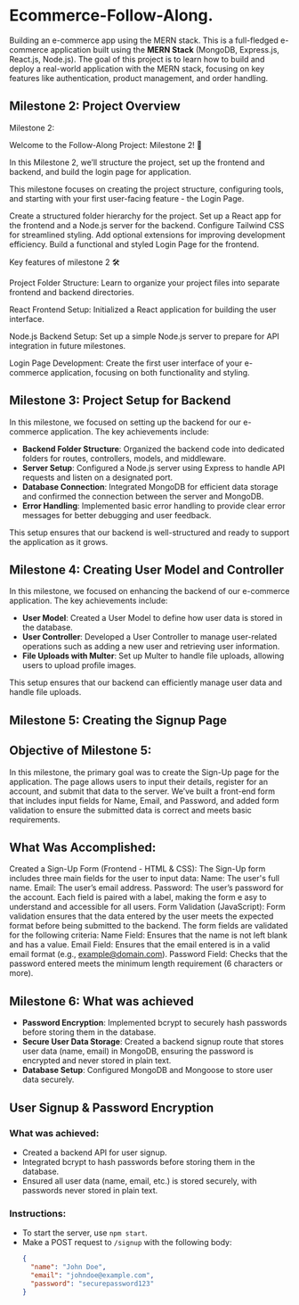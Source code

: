 # Ecommerce-Follow-Along.

Building an e-commerce app using the MERN stack.
This is a full-fledged e-commerce application built using the **MERN Stack** (MongoDB, Express.js, React.js, Node.js). The goal of this project is to learn how to build and deploy a real-world application with the MERN stack, focusing on key features like authentication, product management, and order handling.

## Milestone 2: Project Overview

Milestone 2:

Welcome to the Follow-Along Project: Milestone 2! 🚀

In this Milestone 2, we’ll structure the project, set up the frontend and backend, and build the login page for application.

This milestone focuses on creating the project structure, configuring tools, and starting with your first user-facing feature - the Login Page.

Create a structured folder hierarchy for the project.
Set up a React app for the frontend and a Node.js server for the backend.
Configure Tailwind CSS for streamlined styling.
Add optional extensions for improving development efficiency.
Build a functional and styled Login Page for the frontend.

Key features of milestone 2 🛠️

Project Folder Structure: Learn to organize your project files into separate frontend and backend directories.

React Frontend Setup: Initialized a React application for building the user interface.

Node.js Backend Setup: Set up a simple Node.js server to prepare for API integration in future milestones.

Login Page Development: Create the first user interface of your e-commerce application, focusing on both functionality and styling.

## Milestone 3: Project Setup for Backend

In this milestone, we focused on setting up the backend for our e-commerce application. The key achievements include:

- **Backend Folder Structure**: Organized the backend code into dedicated folders for routes, controllers, models, and middleware.
- **Server Setup**: Configured a Node.js server using Express to handle API requests and listen on a designated port.
- **Database Connection**: Integrated MongoDB for efficient data storage and confirmed the connection between the server and MongoDB.
- **Error Handling**: Implemented basic error handling to provide clear error messages for better debugging and user feedback.

This setup ensures that our backend is well-structured and ready to support the application as it grows.

## Milestone 4: Creating User Model and Controller

In this milestone, we focused on enhancing the backend of our e-commerce application. The key achievements include:

- **User Model**: Created a User Model to define how user data is stored in the database.
- **User Controller**: Developed a User Controller to manage user-related operations such as adding a new user and retrieving user information.
- **File Uploads with Multer**: Set up Multer to handle file uploads, allowing users to upload profile images.

This setup ensures that our backend can efficiently manage user data and handle file uploads.

## Milestone 5: Creating the Signup Page

## Objective of Milestone 5:

In this milestone, the primary goal was to create the Sign-Up page for the application. The page allows users to input their details, register for an account, and submit that data to the server. We’ve built a front-end form that includes input fields for Name, Email, and Password, and added form validation to ensure the submitted data is correct and meets basic requirements.

## What Was Accomplished:

Created a Sign-Up Form (Frontend - HTML & CSS):
The Sign-Up form includes three main fields for the user to input data:
Name: The user's full name.
Email: The user’s email address.
Password: The user’s password for the account.
Each field is paired with a label, making the form e
asy to understand and accessible for all users.
Form Validation (JavaScript):
Form validation ensures that the data entered by the user meets the expected format before being submitted to the backend.
The form fields are validated for the following criteria:
Name Field: Ensures that the name is not left blank and has a value.
Email Field: Ensures that the email entered is in a valid email format (e.g., example@domain.com).
Password Field: Checks that the password entered meets the minimum length requirement (6 characters or more).

## Milestone 6: What was achieved

- **Password Encryption**: Implemented bcrypt to securely hash passwords before storing them in the database.
- **Secure User Data Storage**: Created a backend signup route that stores user data (name, email) in MongoDB, ensuring the password is encrypted and never stored in plain text.
- **Database Setup**: Configured MongoDB and Mongoose to store user data securely.

## User Signup & Password Encryption

### What was achieved:

- Created a backend API for user signup.
- Integrated bcrypt to hash passwords before storing them in the database.
- Ensured all user data (name, email, etc.) is stored securely, with passwords never stored in plain text.

### Instructions:

- To start the server, use `npm start`.
- Make a POST request to `/signup` with the following body:
  ```json
  {
    "name": "John Doe",
    "email": "johndoe@example.com",
    "password": "securepassword123"
  }
  ```
